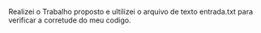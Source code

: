 Realizei o Trabalho proposto e ultilizei o arquivo de texto entrada.txt para verificar a corretude do meu codigo.

